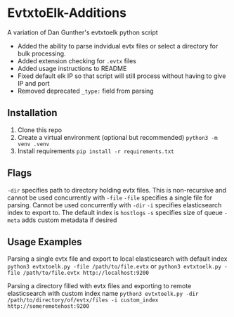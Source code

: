 # EvtxtoElk-Additions

A variation of Dan Gunther's evtxtoelk python script

- Added the ability to parse indvidual evtx files or select a directory for bulk processing.
- Added extension checking for `.evtx` files
- Added usage instructions to README
- Fixed default elk IP so that script will still process without having to give IP and port
- Removed deprecated `_type:` field from parsing

## Installation
1. Clone this repo
2. Create a virtual environment (optional but recommended)
`python3 -m venv .venv`
3. Install requirements
`pip install -r requirements.txt`

## Flags
`-dir` specifies path to directory holding evtx files. This is non-recursive and cannot be used concurrently with `-file`
`-file` specifies a single file for parsing. Cannot be used concurrently with `-dir`
`-i` specifies elasticsearch index to export to. The default index is `hostlogs`
`-s` specifies size of queue 
`-meta` adds custom metadata if desired

## Usage Examples

Parsing a single evtx file and export to local elasticsearch with default index
`python3 evtxtoelk.py -file /path/to/file.evtx` or `python3 evtxtoelk.py -file /path/to/file.evtx http://localhost:9200`

Parsing a directory filled with evtx files and exporting to remote elasticsearch with custom index name
`python3 evtxtoelk.py -dir /path/to/directory/of/evtx/files -i custom_index http://someremotehost:9200`